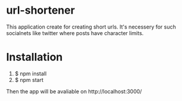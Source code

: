 # url-shortener

This application create for creating short urls. It's necessery for such socialnets like twitter where posts have character limits. 

# Installation 

1. $ npm install
2. $ npm start

Then the app will be avaliable on http://localhost:3000/
